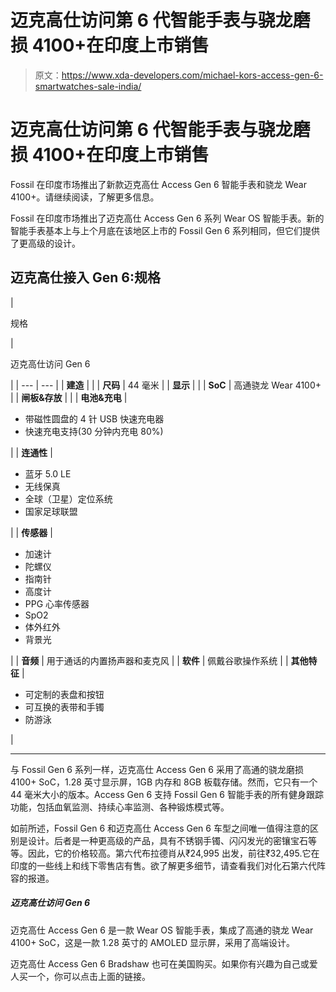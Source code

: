 # 迈克高仕访问第 6 代智能手表与骁龙磨损 4100+在印度上市销售

> 原文：<https://www.xda-developers.com/michael-kors-access-gen-6-smartwatches-sale-india/>

# 迈克高仕访问第 6 代智能手表与骁龙磨损 4100+在印度上市销售

Fossil 在印度市场推出了新款迈克高仕 Access Gen 6 智能手表和骁龙 Wear 4100+。请继续阅读，了解更多信息。

Fossil 在印度市场推出了迈克高仕 Access Gen 6 系列 Wear OS 智能手表。新的智能手表基本上与上个月底在该地区上市的 Fossil Gen 6 系列相同，但它们提供了更高级的设计。

## 迈克高仕接入 Gen 6:规格

| 

规格

 | 

迈克高仕访问 Gen 6

 |
| --- | --- |
| **建造** |  |
| **尺码** | 44 毫米 |
| **显示** |  |
| **SoC** | 高通骁龙 Wear 4100+ |
| **闸板&存放** |  |
| **电池&充电** | 

*   带磁性圆盘的 4 针 USB 快速充电器
*   快速充电支持(30 分钟内充电 80%)

 |
| **连通性** | 

*   蓝牙 5.0 LE
*   无线保真
*   全球（卫星）定位系统
*   国家足球联盟

 |
| **传感器** | 

*   加速计
*   陀螺仪
*   指南针
*   高度计
*   PPG 心率传感器
*   SpO2
*   体外红外
*   背景光

 |
| **音频** | 用于通话的内置扬声器和麦克风 |
| **软件** | 佩戴谷歌操作系统 |
| **其他特征** | 

*   可定制的表盘和按钮
*   可互换的表带和手镯
*   防游泳

 |

* * *

与 Fossil Gen 6 系列一样，迈克高仕 Access Gen 6 采用了高通的骁龙磨损 4100+ SoC，1.28 英寸显示屏，1GB 内存和 8GB 板载存储。然而，它只有一个 44 毫米大小的版本。Access Gen 6 支持 Fossil Gen 6 智能手表的所有健身跟踪功能，包括血氧监测、持续心率监测、各种锻炼模式等。

如前所述，Fossil Gen 6 和迈克高仕 Access Gen 6 车型之间唯一值得注意的区别是设计。后者是一种更高级的产品，具有不锈钢手镯、闪闪发光的密镶宝石等等。因此，它的价格较高。第六代布拉德肖从₹24,995 出发，前往₹32,495.它在印度的一些线上和线下零售店有售。欲了解更多细节，请查看我们对化石第六代阵容的报道。

##### 迈克高仕访问 Gen 6

迈克高仕 Access Gen 6 是一款 Wear OS 智能手表，集成了高通的骁龙 Wear 4100+ SoC，这是一款 1.28 英寸的 AMOLED 显示屏，采用了高端设计。

迈克高仕 Access Gen 6 Bradshaw 也可在美国购买。如果你有兴趣为自己或爱人买一个，你可以点击上面的链接。